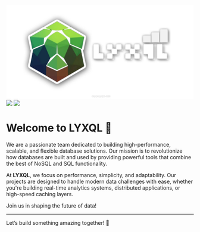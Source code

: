 <img src="../banner.png">

<div>
<img src="https://img.shields.io/badge/latest--release-0.0.1-green?style=flat" />
<img src="https://img.shields.io/badge/llicense-Apache--2.0-red?style=flat" />  
</div>

# Welcome to **LYXQL** 🚀

We are a passionate team dedicated to building high-performance, scalable, and flexible database solutions. Our mission is to revolutionize how databases are built and used by providing powerful tools that combine the best of NoSQL and SQL functionality.

At **LYXQL**, we focus on performance, simplicity, and adaptability. Our projects are designed to handle modern data challenges with ease, whether you're building real-time analytics systems, distributed applications, or high-speed caching layers.

Join us in shaping the future of data!

---

Let’s build something amazing together! 💪
